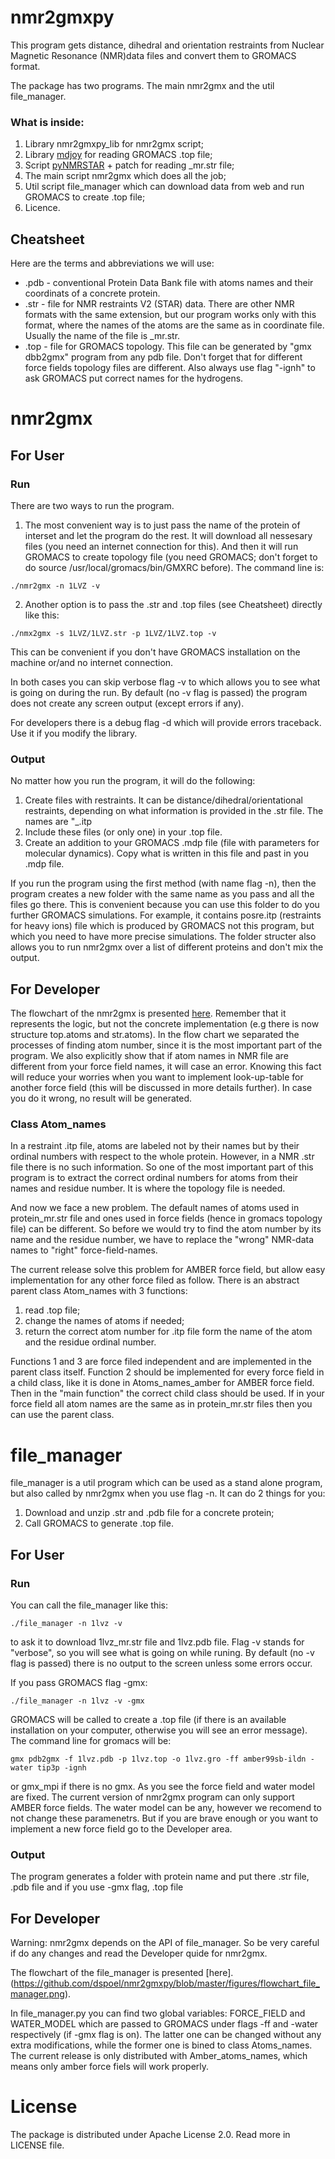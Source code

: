 nmr2gmxpy
=========

This program gets distance, dihedral and orientation restraints from Nuclear Magnetic Resonance (NMR)data files and convert them to GROMACS format.

The package has two programs. The main nmr2gmx and the util file_manager.

### What is inside:
1. Library nmr2gmxpy_lib for nmr2gmx script;
2. Library [mdjoy](https://github.com/ofisette/mdjoy) for reading GROMACS .top file;
3. Script [pyNMRSTAR](https://github.com/uwbmrb/PyNMRSTAR) + patch for reading \_mr.str file;
4. The main script nmr2gmx which does all the job;
5. Util script file_manager which can download data from web and run GROMACS to create .top file;
6. Licence.

Cheatsheet
----------
Here are the terms and abbreviations we will use:
* .pdb - conventional Protein Data Bank file with atoms names and their coordinats of a concrete protein.
* .str - file for NMR restraints V2 (STAR) data. There are other NMR formats with the same extension, but our program works only with this format, where the names of the atoms are the same as in coordinate file. Usually the name of the file is <protein>_mr.str.
* .top - file for GROMACS topology. This file can be generated by "gmx dbb2gmx" program from any pdb file. Don't forget that for different force fields topology files are different. Also always use flag "-ignh" to ask GROMACS put correct names for the hydrogens.

# nmr2gmx

## For User

### Run

There are two ways to run the program. 

1. The most convenient way is to just pass the name of the protein of interset and let the program do the rest.
It will download all nessesary files (you need an internet connection for this). And then it will run GROMACS to create topology file (you need GROMACS; don't forget to do source /usr/local/gromacs/bin/GMXRC before). The command line is:
```
./nmr2gmx -n 1LVZ -v
```
2. Another option is to pass the .str and .top files (see Cheatsheet) directly like this:
```
./nmx2gmx -s 1LVZ/1LVZ.str -p 1LVZ/1LVZ.top -v
```
This can be convenient if you don't have GROMACS installation on the machine or/and no internet connection.

In both cases you can skip verbose flag -v to which allows you to see what is going on during the run. By default (no -v flag is passed) the program does not create any screen output (except errors if any).

For developers there is a debug flag -d which will provide errors traceback. Use it if you modify the library.

### Output

No matter how you run the program, it will do the following:
1. Create files with restraints. It can be distance/dihedral/orientational restraints, depending on what information is provided in the .str file. The names are "<protein>_<restraint>.itp
2. Include these files (or only one) in your .top file.
3. Create an addition to your GROMACS .mdp file (file with parameters for molecular dynamics). Copy what is written in this file and past in you .mdp file.
  
If you run the program using the first method (with name flag -n), then the program creates a new folder with the same name as you pass and all the files go there. This is convenient because you can use this folder to do you further GROMACS simulations. For example, it contains posre.itp (restraints for heavy ions) file which is produced by GROMACS not this program, but which you need to have more precise simulations. The folder structer also allows you to run nmr2gmx over a list of different proteins and don't mix the output.

## For Developer

The flowchart of the nmr2gmx is presented [here](https://github.com/dspoel/nmr2gmxpy/blob/master/figures/flowchart_nmr2gmx.pdf). Remember that it represents the logic, but not the concrete implementation (e.g there is now structure top.atoms and str.atoms). In the flow chart we separated the processes of finding atom number, since it is the most important part of the program. We also explicitly show that if atom names in NMR file are different from your force field names, it will case an error. Knowing this fact will reduce your worries when you want to implement look-up-table for another force field (this will be discussed in more details further). In case you do it wrong, no result will be generated.


### Class Atom_names

In a restraint .itp file, atoms are labeled not by their names but by their ordinal numbers with respect to the whole protein.
However, in a NMR .str file there is no such information. So one of the most important part of this program is to extract the correct ordinal numbers for atoms from their names and residue number. It is where the topology file is needed.

And now we face a new problem.
The default names of atoms used in protein_mr.str file and ones used in force fields (hence in gromacs topology file) can be different. So before we would try to find the atom number by its name and the residue number, we have to replace the "wrong" NMR-data names to "right" force-field-names.

The current release solve this problem for AMBER force field, but allow easy implementation for any other force filed as follow. There is an abstract parent class Atom_names with 3 functions: 
1. read .top file;
2. change the names of atoms if needed;
3. return the correct atom number for .itp file form the name of the atom and the residue ordinal number. 

Functions 1 and 3 are force filed independent and are implemented in the parent class itself. Function 2 should be implemented for every force field in a child class, like it is done in Atoms_names_amber for AMBER force field. Then in the "main function" the correct child class should be used. If in your force field all atom names are the same as in protein_mr.str files then you can use the parent class.

# file_manager
file_manager is a util program which can be used as a stand alone program, but also called by nmr2gmx when you use flag -n.
It can do 2 things for you:
1. Download and unzip .str and .pdb file for a concrete protein;
2. Call GROMACS to generate .top file.

## For User
### Run
You can call the file_manager like this:
```
./file_manager -n 1lvz -v
```
to ask it to download 1lvz_mr.str file and 1lvz.pdb file. Flag -v stands for "verbose", so you will see what is going on while runing. By default (no -v flag is passed) there is no output to the screen unless some errors occur.

If you pass GROMACS flag -gmx:
```
./file_manager -n 1lvz -v -gmx
```
GROMACS will be called to create a .top file (if there is an available installation on your computer, otherwise you will see an error message).
The command line for gromacs will be:
```
gmx pdb2gmx -f 1lvz.pdb -p 1lvz.top -o 1lvz.gro -ff amber99sb-ildn -water tip3p -ignh 
```
or gmx_mpi if there is no gmx. As you see the force field and water model are fixed. The current version of nmr2gmx program can only support AMBER force fields. The water model can be any, however we recomend to not change these paramenetrs.
But if you are brave enough or you want to implement a new force field go to the Developer area.

### Output
The program generates a folder with protein name and put there .str file, .pdb file and if you use -gmx flag, .top file
## For Developer
Warning: nmr2gmx depends on the API of file_manager. So be very careful if do any changes and read the Developer quide for nmr2gmx.

The flowchart of the file_manager is presented [here].(https://github.com/dspoel/nmr2gmxpy/blob/master/figures/flowchart_file_manager.png). 

In file_manager.py you can find two global variables: FORCE_FIELD and WATER_MODEL which are passed to GROMACS under flags -ff and -water respectively (if -gmx flag is on). The latter one can be changed without any extra modifications, while the former one is bined to class Atoms_names. The current release is only distributed with Amber_atoms_names, which means only amber force fiels will work properly.

License
=======
The package is distributed under Apache License 2.0. Read more in LICENSE file.
